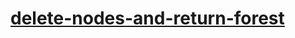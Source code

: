 # [delete-nodes-and-return-forest](https://leetcode-cn.com/problems/delete-nodes-and-return-forest)
